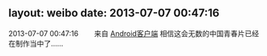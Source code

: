 layout: weibo
date: 2013-07-07 00:47:16
---
<meta name="referrer" content="no-referrer" />

2013-07-07 00:47:16  &nbsp;&nbsp;&nbsp;&nbsp;&nbsp;&nbsp; 来自 <a href="http://app.weibo.com/t/feed/c66T5g" rel="nofollow">Android客户端</a>
相信这会无数的中国青春片已经在制作当中了…… ​​​
